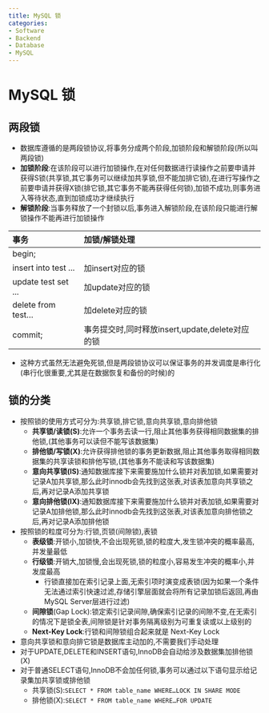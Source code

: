```yaml
---
title: MySQL 锁
categories:
- Software
- Backend
- Database
- MySQL
---
```

# MySQL 锁

## 两段锁

- 数据库遵循的是两段锁协议,将事务分成两个阶段,加锁阶段和解锁阶段(所以叫两段锁)
- **加锁阶段**:在该阶段可以进行加锁操作,在对任何数据进行读操作之前要申请并获得S锁(共享锁,其它事务可以继续加共享锁,但不能加排它锁),在进行写操作之前要申请并获得X锁(排它锁,其它事务不能再获得任何锁),加锁不成功,则事务进入等待状态,直到加锁成功才继续执行
- **解锁阶段**:当事务释放了一个封锁以后,事务进入解锁阶段,在该阶段只能进行解锁操作不能再进行加锁操作

| 事务                 | 加锁/解锁处理                                      |
| :------------------- | :------------------------------------------------- |
| begin;|                                                    |
| insert into test ... | 加insert对应的锁                                   |
| update test set ...     | 加update对应的锁                                   |
| delete from test…| 加delete对应的锁                                   |
| commit;              | 事务提交时,同时释放insert,update,delete对应的锁 |

- 这种方式虽然无法避免死锁,但是两段锁协议可以保证事务的并发调度是串行化(串行化很重要,尤其是在数据恢复和备份的时候)的

## 锁的分类

- 按照锁的使用方式可分为:共享锁,排它锁,意向共享锁,意向排他锁
    - **共享锁/读锁(S)**:允许一个事务去读一行,阻止其他事务获得相同数据集的排他锁,(其他事务可以读但不能写该数据集)
    - **排他锁/写锁(X)**:允许获得排他锁的事务更新数据,阻止其他事务取得相同数据集的共享读锁和排他写锁,(其他事务不能读和写该数据集)
    - **意向共享锁(IS)**:通知数据库接下来需要施加什么锁并对表加锁,如果需要对记录A加共享锁,那么此时innodb会先找到这张表,对该表加意向共享锁之后,再对记录A添加共享锁
    - **意向排他锁(IX)**:通知数据库接下来需要施加什么锁并对表加锁,如果需要对记录A加排他锁,那么此时innodb会先找到这张表,对该表加意向排他锁之后,再对记录A添加排他锁
- 按照锁的粒度可分为:行锁,页锁(间隙锁),表锁
    - **表级锁**:开锁小,加锁快,不会出现死锁,锁的粒度大,发生锁冲突的概率最高,并发量最低
    - **行级锁**:开销大,加锁慢,会出现死锁,锁的粒度小,容易发生冲突的概率小,并发度最高
        - 行锁直接加在索引记录上面,无索引项时演变成表锁(因为如果一个条件无法通过索引快速过滤,存储引擎层面就会将所有记录加锁后返回,再由MySQL Server层进行过滤)
    - **间隙锁**(Gap Lock):锁定索引记录间隙,确保索引记录的间隙不变,在无索引的情况下是锁全表,间隙锁是针对事务隔离级别为可重复读或以上级别的
    - **Next-Key Lock**:行锁和间隙锁组合起来就是 Next-Key Lock
- 意向共享锁和意向排它锁是数据库主动加的,不需要我们手动处理
- 对于UPDATE,DELETE和INSERT语句,InnoDB会自动给涉及数据集加排他锁(X)
- 对于普通SELECT语句,InnoDB不会加任何锁,事务可以通过以下语句显示给记录集加共享锁或排他锁
    - 共享锁(S):`SELECT * FROM table_name WHERE…LOCK IN SHARE MODE`
    - 排他锁(X):`SELECT * FROM table_name WHERE…FOR UPDATE`